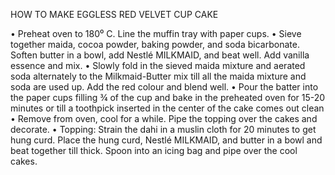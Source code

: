 HOW TO MAKE EGGLESS RED VELVET CUP CAKE

• Preheat oven to 180⁰ C. Line the muffin tray with paper cups. • Sieve together maida, cocoa powder, baking powder, and soda bicarbonate. Soften butter in a bowl, add Nestlé MILKMAID, and beat well. Add vanilla essence and mix. • Slowly fold in the sieved maida mixture and aerated soda alternately to the Milkmaid-Butter mix till all the maida mixture and soda are used up. Add the red colour and blend well. • Pour the batter into the paper cups filling ¾ of the cup and bake in the preheated oven for 15-20 minutes or till a toothpick inserted in the center of the cake comes out clean • Remove from oven, cool for a while. Pipe the topping over the cakes and decorate. • Topping: Strain the dahi in a muslin cloth for 20 minutes to get hung curd. Place the hung curd, Nestlé MILKMAID, and butter in a bowl and beat together till thick. Spoon into an icing bag and pipe over the cool cakes.